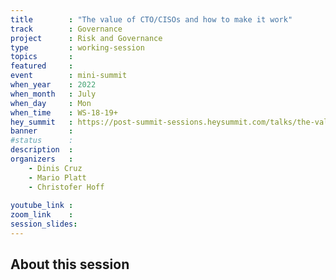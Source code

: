 ```yaml
---
title        : "The value of CTO/CISOs and how to make it work"
track        : Governance
project      : Risk and Governance
type         : working-session
topics       : 
featured     :
event        : mini-summit
when_year    : 2022
when_month   : July
when_day     : Mon
when_time    : WS-18-19+
hey_summit   : https://post-summit-sessions.heysummit.com/talks/the-value-of-cto-cisos-and-how-to-make-it-work/
banner       : 
#status      : 
description  :
organizers   :
    - Dinis Cruz
    - Mario Platt
    - Christofer Hoff
   
youtube_link : 
zoom_link    :
session_slides:
---
```



## About this session
